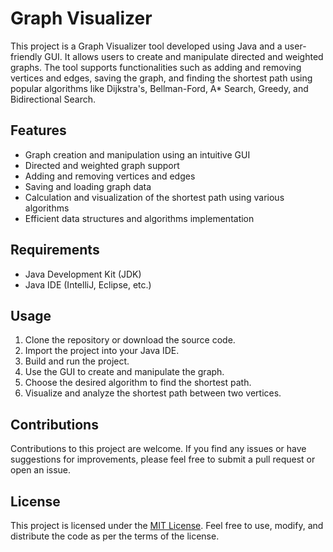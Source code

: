 <!DOCTYPE html>
<body>
  <h1>Graph Visualizer</h1>
  <p>This project is a Graph Visualizer tool developed using Java and a user-friendly GUI. It allows users to create and manipulate directed and weighted graphs. The tool supports functionalities such as adding and removing vertices and edges, saving the graph, and finding the shortest path using popular algorithms like Dijkstra's, Bellman-Ford, A* Search, Greedy, and Bidirectional Search.</p>
  <h2>Features</h2>
  <ul>
    <li>Graph creation and manipulation using an intuitive GUI</li>
    <li>Directed and weighted graph support</li>
    <li>Adding and removing vertices and edges</li>
    <li>Saving and loading graph data</li>
    <li>Calculation and visualization of the shortest path using various algorithms</li>
    <li>Efficient data structures and algorithms implementation</li>
  </ul>
  <h2>Requirements</h2>
  <ul>
    <li>Java Development Kit (JDK)</li>
    <li>Java IDE (IntelliJ, Eclipse, etc.)</li>
  </ul>
  <h2>Usage</h2>
  <ol>
    <li>Clone the repository or download the source code.</li>
    <li>Import the project into your Java IDE.</li>
    <li>Build and run the project.</li>
    <li>Use the GUI to create and manipulate the graph.</li>
    <li>Choose the desired algorithm to find the shortest path.</li>
    <li>Visualize and analyze the shortest path between two vertices.</li>
  </ol>
  <h2>Contributions</h2>
  <p>Contributions to this project are welcome. If you find any issues or have suggestions for improvements, please feel free to submit a pull request or open an issue.</p>
  <h2>License</h2>
  <p>This project is licensed under the <a href="LICENSE">MIT License</a>. Feel free to use, modify, and distribute the code as per the terms of the license.</p>
</body>
</html>
